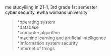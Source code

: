 
me studyiiiing in 21-1, 3rd grade 1st semester    
cyber security, ewha womans university    


>*operating system    
>*database    
>*computer algorithm    
>*machine learning and artificial intelligence    
>*imformation system security   
>*internet of things    

 
